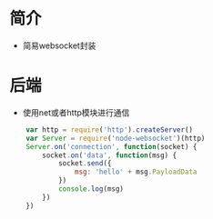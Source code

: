 # 简介

- 简易websocket封装

# 后端

- 使用net或者http模块进行通信

````javascript
    var http = require('http').createServer()
    var Server = require('node-websocket')(http)
    Server.on('connection', function(socket) {
        socket.on('data', function(msg) {
            socket.send({
                msg: 'hello' + msg.PayloadData
            })
            console.log(msg)
        })
    })

````
